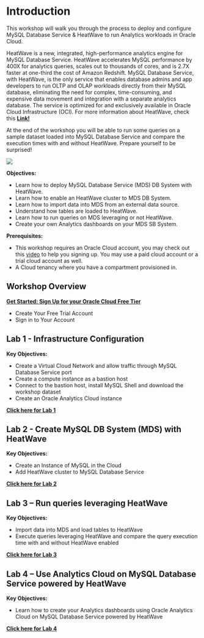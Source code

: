 # Introduction

This workshop will walk you through the process to deploy and configure MySQL Database Service & HeatWave to run Analytics workloads in Oracle Cloud. 
 
HeatWave is a new, integrated, high-performance analytics engine for MySQL Database Service. HeatWave accelerates MySQL performance by 400X for analytics queries, scales out to thousands of cores, and is 2.7X faster at one-third the cost of Amazon Redshift. MySQL Database Service, with HeatWave, is the only service that enables database admins and app developers to run OLTP and OLAP workloads directly from their MySQL database, eliminating the need for complex, time-consuming, and expensive data movement and integration with a separate analytics database. The service is optimized for and exclusively available in Oracle Cloud Infrastructure (OCI). For more information about HeatWave, check this **[Link!](https://www.oracle.com/ie/mysql/heatwave/)**
 
At the end of the workshop you will be able to run some queries on a sample dataset loaded into MySQL Database Service and compare the execution times with and without HeatWave. Prepare yourself to be surprised! 
 

![](./images/Intro.png)


**Objectives:**

-	Learn how to deploy MySQL Database Service (MDS) DB System with HeatWave.
-	Learn how to enable an HeatWave cluster to MDS DB System.
-	Learn how to import data into MDS from an external data source.
-	Understand how tables are loaded to HeatWave.
-	Learn how to run queries on MDS leveraging or not HeatWave.
-   Create your own Analytics dashboards on your MDS SB System.


**Prerequisites:**
-  This workshop requires an Oracle Cloud account, you may check out this <a href="https://www.youtube.com/watch?v=4U-0SumNz6w" target="_blank">video</a> to help you signing up. You may use a paid cloud account or a trial cloud account as well.
-  A Cloud tenancy where you have a compartment provisioned in.


## **Workshop Overview**

**[Get Started: Sign Up for your Oracle Cloud Free Tier](signup/signup.md)**

- Create Your Free Trial Account
- Sign in to Your Account
  

## Lab 1 - Infrastructure Configuration 

**Key Objectives:**
 
-	Create a Virtual Cloud Network and allow traffic through MySQL Database Service port
-	Create a compute instance as a bastion host
-	Connect to the bastion host, install MySQL Shell and download the workshop dataset
-   Create an Oracle Analytics Cloud instance


**[Click here for Lab 1](/infrastructure/infrastructure.md)**


## Lab 2 - Create MySQL DB System (MDS) with HeatWave 

**Key Objectives:**

-  Create an Instance of MySQL in the Cloud
-  Add HeatWave cluster to MySQL Database Service

  
**[Click here for Lab 2](/dbmds/dbmds.md)**


## Lab 3 – Run queries leveraging HeatWave
 
**Key Objectives:**

-  Import data into MDS and load tables to HeatWave
-  Execute queries leveraging HeatWave and compare the query execution time with and without HeatWave enabled
  
**[Click here for Lab 3](/heatwave/heatwave.md)**


## Lab 4 – Use Analytics Cloud on MySQL Database Service powered by HeatWave

**Key Objectives:**

- Learn how to create your Analytics dashboards using Oracle Analytics Cloud on MySQL Database Service powered by HeatWave


**[Click here for Lab 4](/analytics/analytics.md)**